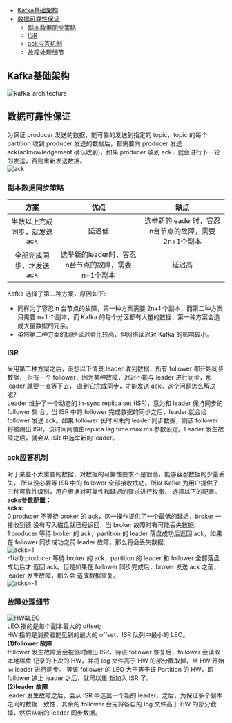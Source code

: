 <!-- START doctoc generated TOC please keep comment here to allow auto update -->
<!-- DON'T EDIT THIS SECTION, INSTEAD RE-RUN doctoc TO UPDATE -->

- [Kafka基础架构](#kafka%E5%9F%BA%E7%A1%80%E6%9E%B6%E6%9E%84)
- [数据可靠性保证](#%E6%95%B0%E6%8D%AE%E5%8F%AF%E9%9D%A0%E6%80%A7%E4%BF%9D%E8%AF%81)
  - [副本数据同步策略](#%E5%89%AF%E6%9C%AC%E6%95%B0%E6%8D%AE%E5%90%8C%E6%AD%A5%E7%AD%96%E7%95%A5)
  - [ISR](#isr)
  - [ack应答机制](#ack%E5%BA%94%E7%AD%94%E6%9C%BA%E5%88%B6)
  - [故障处理细节](#%E6%95%85%E9%9A%9C%E5%A4%84%E7%90%86%E7%BB%86%E8%8A%82)

<!-- END doctoc generated TOC please keep comment here to allow auto update -->




## Kafka基础架构
![kafka_architecture](https://gitlab.com/vanishingsoulzd/readnotes/-/blob/master/kafka/pics/kafka_architecture.png)  

## 数据可靠性保证
为保证 producer 发送的数据，能可靠的发送到指定的 topic，topic 的每个 partition 收到 producer 发送的数据后，都需要向 producer 发送 ack(acknowledgement 确认收到)，如果 producer 收到 ack，就会进行下一轮的发送，否则重新发送数据。  
![ack](https://gitlab.com/vanishingsoulzd/readnotes/-/blob/master/kafka/pics/ack.png)  

### 副本数据同步策略
|方案|优点|缺点|
|:----:|:----:|:----:|
|半数以上完成同步，就发送ack|延迟低|选举新的leader时，容忍n台节点的故障，需要2n+1个副本|
|全部完成同步，才发送ack|选举新的leader时，容忍n台节点的故障，需要n+1个副本|延迟高|  
  
Kafka 选择了第二种方案，原因如下:  
- 同样为了容忍 n 台节点的故障，第一种方案需要 2n+1 个副本，而第二种方案只需要 n+1 个副本，而 Kafka 的每个分区都有大量的数据，第一种方案会造成大量数据的冗余。
- 虽然第二种方案的网络延迟会比较高，但网络延迟对 Kafka 的影响较小。  

### ISR
采用第二种方案之后，设想以下情景:leader 收到数据，所有 follower 都开始同步数据， 但有一个 follower，因为某种故障，迟迟不能与 leader 进行同步，那 leader 就要一直等下去， 直到它完成同步，才能发送 ack。这个问题怎么解决呢?  
Leader 维护了一个动态的 in-sync replica set (ISR)，意为和 leader 保持同步的 follower 集 合。当 ISR 中的 follower 完成数据的同步之后，leader 就会给 follower 发送 ack。如果 follower 长时间未向 leader 同步数据，则该 follower 将被踢出 ISR，该时间阈值由replica.lag.time.max.ms 参数设定。Leader 发生故障之后，就会从 ISR 中选举新的 leader。  

### ack应答机制
对于某些不太重要的数据，对数据的可靠性要求不是很高，能够容忍数据的少量丢失， 所以没必要等 ISR 中的 follower 全部接收成功。所以 Kafka 为用户提供了三种可靠性级别，用户根据对可靠性和延迟的要求进行权衡， 选择以下的配置。  
**acks参数配置：**  
**acks:**  
0:producer 不等待 broker 的 ack，这一操作提供了一个最低的延迟，broker 一接收到还 没有写入磁盘就已经返回，当 broker 故障时有可能丢失数据;    
1:producer 等待 broker 的 ack，partition 的 leader 落盘成功后返回 ack，如果在 follower 同步成功之前 leader 故障，那么将会丢失数据;  
![acks=1](https://gitlab.com/vanishingsoulzd/readnotes/-/blob/master/kafka/pics/acks=1.png)  
-1(all):producer 等待 broker 的 ack，partition 的 leader 和 follower 全部落盘成功后才 返回 ack。但是如果在 follower 同步完成后，broker 发送 ack 之前，leader 发生故障，那么会 造成数据重复。  
![acks=-1](https://gitlab.com/vanishingsoulzd/readnotes/-/blob/master/kafka/pics/acks=-1.png)  
  
### 故障处理细节
![HW&LEO](https://gitlab.com/vanishingsoulzd/readnotes/-/blob/master/kafka/pics/HW&LEO.png)  
LEO:指的是每个副本最大的 offset;   
HW:指的是消费者能见到的最大的 offset，ISR 队列中最小的 LEO。  
**(1)follower 故障**  
follower 发生故障后会被临时踢出 ISR，待该 follower 恢复后，follower 会读取本地磁盘 记录的上次的 HW，并将 log 文件高于 HW 的部分截取掉，从 HW 开始向 leader 进行同步。 等该 follower 的 LEO 大于等于该 Partition 的 HW，即 follower 追上 leader 之后，就可以重 新加入 ISR 了。  
**(2)leader 故障**  
leader 发生故障之后，会从 ISR 中选出一个新的 leader，之后，为保证多个副本之间的数据一致性，其余的 follower 会先将各自的 log 文件高于 HW 的部分截掉，然后从新的 leader 同步数据。  
